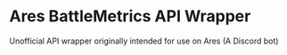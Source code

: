 # Ares BattleMetrics API Wrapper
 Unofficial API wrapper originally intended for use on Ares (A Discord bot)
